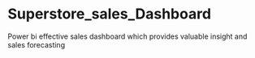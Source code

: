 # Superstore_sales_Dashboard
Power bi effective sales dashboard which provides valuable insight and sales forecasting

